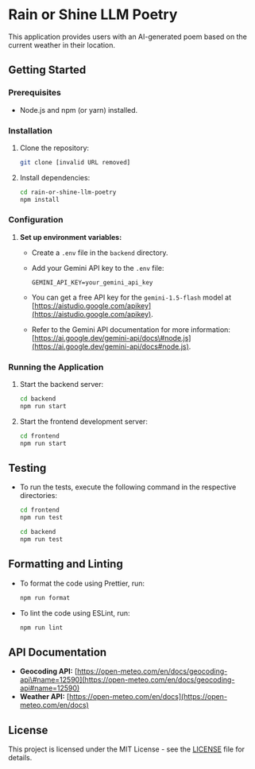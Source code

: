 # Rain or Shine LLM Poetry

This application provides users with an AI-generated poem based on the current weather in their location.

## Getting Started

### Prerequisites

- Node.js and npm (or yarn) installed.

### Installation

1. Clone the repository:

   ```bash
   git clone [invalid URL removed]
   ```

2. Install dependencies:
   ```bash
   cd rain-or-shine-llm-poetry
   npm install
   ```

### Configuration

1.  **Set up environment variables:**

    - Create a `.env` file in the `backend` directory.

    - Add your Gemini API key to the `.env` file:

      ```
      GEMINI_API_KEY=your_gemini_api_key
      ```

    - You can get a free API key for the `gemini-1.5-flash` model at [https://aistudio.google.com/apikey](https://aistudio.google.com/apikey).

    - Refer to the Gemini API documentation for more information: [https://ai.google.dev/gemini-api/docs\#node.js](https://ai.google.dev/gemini-api/docs#node.js).

### Running the Application

1.  Start the backend server:
    ```bash
    cd backend
    npm run start
    ```
2.  Start the frontend development server:
    ```bash
    cd frontend
    npm run start
    ```

## Testing

- To run the tests, execute the following command in the respective directories:

  ```bash
  cd frontend
  npm run test
  ```

  ```bash
  cd backend
  npm run test
  ```

## Formatting and Linting

- To format the code using Prettier, run:

  ```bash
  npm run format
  ```

- To lint the code using ESLint, run:

  ```bash
  npm run lint
  ```

## API Documentation

- **Geocoding API:** [https://open-meteo.com/en/docs/geocoding-api\#name=12590](https://open-meteo.com/en/docs/geocoding-api#name=12590)
- **Weather API:** [https://open-meteo.com/en/docs](https://open-meteo.com/en/docs)

## License

This project is licensed under the MIT License - see the [LICENSE](https://www.google.com/url?sa=E&source=gmail&q=LICENSE) file for details.
